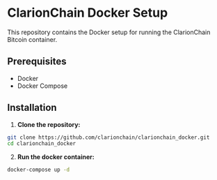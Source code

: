 
# ClarionChain Docker Setup

This repository contains the Docker setup for running the ClarionChain Bitcoin container.

## Prerequisites

- Docker
- Docker Compose

## Installation

1. **Clone the repository:**

```sh
git clone https://github.com/clarionchain/clarionchain_docker.git
cd clarionchain_docker
```


2. **Run the docker container:**
```sh
docker-compose up -d
```



